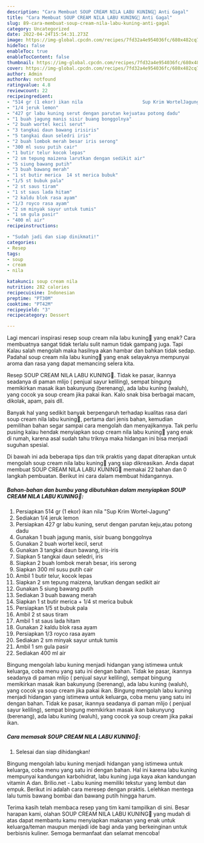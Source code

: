 ```yaml
---
description: "Cara Membuat SOUP CREAM NILA LABU KUNING💝 Anti Gagal"
title: "Cara Membuat SOUP CREAM NILA LABU KUNING💝 Anti Gagal"
slug: 89-cara-membuat-soup-cream-nila-labu-kuning-anti-gagal
category: Uncategorized
date: 2022-04-24T15:54:31.273Z
image: https://img-global.cpcdn.com/recipes/7fd32a4e954036fc/680x482cq70/soup-cream-nila-labu-kuning-foto-resep-utama.jpg
hideToc: false
enableToc: true
enableTocContent: false
thumbnail: https://img-global.cpcdn.com/recipes/7fd32a4e954036fc/680x482cq70/soup-cream-nila-labu-kuning-foto-resep-utama.jpg
cover: https://img-global.cpcdn.com/recipes/7fd32a4e954036fc/680x482cq70/soup-cream-nila-labu-kuning-foto-resep-utama.jpg
author: Admin
authorAv: notfound
ratingvalue: 4.8
reviewcount: 22
recipeingredient:
- "514 gr (1 ekor) ikan nila                      Sup Krim WortelJagung"
- "1/4 jeruk lemon"
- "427 gr labu kuning serut dengan parutan kejuatau potong dadu"
- "1 buah jagung manis sisir buang bonggolnya"
- "2 buah wortel kecil serut"
- "3 tangkai daun bawang irisiris"
- "5 tangkai daun seledri iris"
- "2 buah lombok merah besar iris serong"
- "300 ml susu putih cair"
- "1 butir telur kocok lepas"
- "2 sm tepung maizena larutkan dengan sedikit air"
- "5 siung bawang putih"
- "3 buah bawang merah"
- "1 st butir merica  14 st merica bubuk"
- "1/5 st bubuk pala"
- "2 st saus tiram"
- "1 st saus lada hitam"
- "2 kaldu blok rasa ayam"
- "1/3 royco rasa ayam"
- "2 sm minyak sayur untuk tumis"
- "1 sm gula pasir"
- "400 ml air"
recipeinstructions:

- "Sudah jadi dan siap dinikmati!"
categories:
- Resep
tags:
- soup
- cream
- nila

katakunci: soup cream nila 
nutrition: 282 calories
recipecuisine: Indonesian
preptime: "PT30M"
cooktime: "PT42M"
recipeyield: "3"
recipecategory: Dessert

---
```



Lagi mencari inspirasi resep soup cream nila labu kuning💝 yang enak? Cara membuatnya sangat tidak terlalu sulit namun tidak gampang juga. Tapi Kalau salah mengolah maka hasilnya akan hambar dan bahkan tidak sedap. Padahal soup cream nila labu kuning💝 yang enak selayaknya mempunyai aroma dan rasa yang dapat memancing selera kita.


Resep SOUP CREAM NILA LABU KUNING💝. Tidak ke pasar, ikannya seadanya di paman mlijo ( penjual sayur keliling), sempat bingung memikirkan masak ikan bakunyung (berenang), ada labu kuning (waluh), yang cocok ya soup cream jika pakai ikan. Kalo snak bisa berbagai macam, dikolak, apam, pais dll.

Banyak hal yang sedikit banyak berpengaruh terhadap kualitas rasa dari soup cream nila labu kuning💝, pertama dari jenis bahan, kemudian pemilihan bahan segar sampai cara mengolah dan menyajikannya. Tak perlu pusing kalau hendak menyiapkan soup cream nila labu kuning💝 yang enak di rumah, karena asal sudah tahu triknya maka hidangan ini bisa menjadi suguhan spesial.


Di bawah ini ada beberapa tips dan trik praktis yang dapat diterapkan untuk mengolah soup cream nila labu kuning💝 yang siap dikreasikan. Anda dapat membuat SOUP CREAM NILA LABU KUNING💝 memakai 22 bahan dan 0 langkah pembuatan. Berikut ini cara dalam membuat hidangannya.

<!--inarticleads1-->

##### Bahan-bahan dan bumbu yang dibutuhkan dalam menyiapkan SOUP CREAM NILA LABU KUNING💝:

1. Persiapkan 514 gr (1 ekor) ikan nila                      &#34;Sup Krim Wortel-Jagung&#34;
1. Sediakan 1/4 jeruk lemon
1. Persiapkan 427 gr labu kuning, serut dengan parutan keju,atau potong dadu
1. Gunakan 1 buah jagung manis, sisir buang bonggolnya
1. Gunakan 2 buah wortel kecil, serut
1. Gunakan 3 tangkai daun bawang, iris-iris
1. Siapkan 5 tangkai daun seledri, iris
1. Siapkan 2 buah lombok merah besar, iris serong
1. Siapkan 300 ml susu putih cair
1. Ambil 1 butir telur, kocok lepas
1. Siapkan 2 sm tepung maizena, larutkan dengan sedikit air
1. Gunakan 5 siung bawang putih
1. Sediakan 3 buah bawang merah
1. Siapkan 1 st butir merica + 1/4 st merica bubuk
1. Persiapkan 1/5 st bubuk pala
1. Ambil 2 st saus tiram
1. Ambil 1 st saus lada hitam
1. Gunakan 2 kaldu blok rasa ayam
1. Persiapkan 1/3 royco rasa ayam
1. Sediakan 2 sm minyak sayur untuk tumis
1. Ambil 1 sm gula pasir
1. Sediakan 400 ml air


Bingung mengolah labu kuning menjadi hidangan yang istimewa untuk keluarga, coba menu yang satu ini dengan bahan. Tidak ke pasar, ikannya seadanya di paman mlijo ( penjual sayur keliling), sempat bingung memikirkan masak ikan bakunyung (berenang), ada labu kuning (waluh), yang cocok ya soup cream jika pakai ikan. Bingung mengolah labu kuning menjadi hidangan yang istimewa untuk keluarga, coba menu yang satu ini dengan bahan. Tidak ke pasar, ikannya seadanya di paman mlijo ( penjual sayur keliling), sempat bingung memikirkan masak ikan bakunyung (berenang), ada labu kuning (waluh), yang cocok ya soup cream jika pakai ikan. 

<!--inarticleads2-->

##### Cara memasak SOUP CREAM NILA LABU KUNING💝:


1. Selesai dan siap dihidangkan!

Bingung mengolah labu kuning menjadi hidangan yang istimewa untuk keluarga, coba menu yang satu ini dengan bahan. Hal ini karena labu kuning mempunyai kandungan karbohidrat, labu kuning juga kaya akan kandungan vitamin A dan. Brilio.net - Labu kuning memiliki tekstur yang lembut dan empuk. Berikut ini adalah cara meresep dengan praktis. Lelehkan mentega lalu tumis bawang bombai dan bawang putih hingga harum. 

Terima kasih telah membaca resep yang tim kami tampilkan di sini. Besar harapan kami, olahan SOUP CREAM NILA LABU KUNING💝 yang mudah di atas dapat membantu kamu menyiapkan makanan yang enak untuk keluarga/teman maupun menjadi ide bagi anda yang berkeinginan untuk berbisnis kuliner. Semoga bermanfaat dan selamat mencoba!

